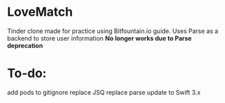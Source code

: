 # LoveMatch
Tinder clone made for practice using Bitfountain.io guide. Uses Parse as a backend to store user information **No longer works due to Parse deprecation**

# To-do:
add pods to gitignore
replace JSQ
replace parse
update to Swift 3.x
